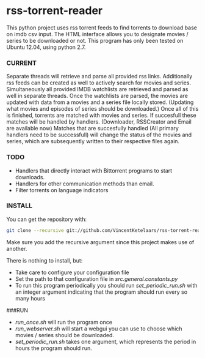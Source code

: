 rss-torrent-reader
==================

This python project uses rss torrent feeds to find torrents to download base on imdb csv input. The HTML interface allows you to designate movies / series to be downloaded or not. This program has only been tested on Ubuntu 12.04, using python 2.7.

### CURRENT

Separate threads will retrieve and parse all provided rss links. Additionally rss feeds can be created as well to actively search for movies and series. Simultaneously all provided IMDB watchlists are retrieved and parsed as well in separate threads. Once the watchlists are parsed, the movies are updated with data from a movies and a series file locally stored. (Updating what movies and episodes of series should be downloaded.)
Once all of this is finished, torrents are matched with movies and series. If succesfull these matches will be handled by handlers. (Downloader, RSSCreator and Email are available now) Matches that are succesfully handled (All primary handlers need to be successfull) will change the status of the movies and series, which are subsequently written to their respective files again.

### TODO

- Handlers that directly interact with Bittorrent programs to start downloads.
- Handlers for other communication methods than email.
- Filter torrents on language indicators

### INSTALL

You can get the repository with:

```sh
git clone --recursive git://github.com/VincentKetelaars/rss-torrent-reader.git
```

Make sure you add the recursive argument since this project makes use of another.

There is nothing to install, but:
- Take care to configure your configuration file 
- Set the path to that configuration file in *src.general.constants.py* 
- To run this program periodically you should run *set_periodic_run.sh* with an integer argument indicating that the program should run every so many hours

###RUN

- *run_once.sh* will run the program once
- *run_webserver.sh* will start a webgui you can use to choose which movies / series should be downloaded.
- *set_periodic_run.sh* takes one argument, which represents the period in hours the program should run.